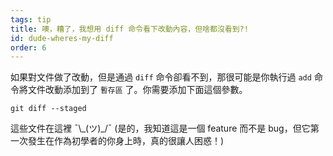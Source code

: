 ```yaml
---
tags: tip
title: 噢，糟了，我想用 diff 命令看下改動內容，但啥都沒看到?!
id: dude-wheres-my-diff
order: 6
---
```


如果對文件做了改動，但是通過 `diff` 命令卻看不到，那很可能是你執行過 `add` 命令將文件改動添加到了 `暫存區` 了。你需要添加下面這個參數。

```git
git diff --staged
```

這些文件在這裡 &macr;\\\_(ツ)\_/&macr; (是的，我知道這是一個 feature 而不是 bug，但它第一次發生在作為初學者的你身上時，真的很讓人困惑！)